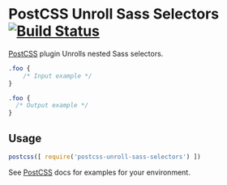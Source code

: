 # PostCSS Unroll Sass Selectors [![Build Status][ci-img]][ci]

[PostCSS] plugin Unrolls nested Sass selectors.

[PostCSS]: https://github.com/postcss/postcss
[ci-img]:  https://travis-ci.org/JodiWarren/postcss-unroll-sass-selectors.svg
[ci]:      https://travis-ci.org/JodiWarren/postcss-unroll-sass-selectors

```css
.foo {
    /* Input example */
}
```

```css
.foo {
  /* Output example */
}
```

## Usage

```js
postcss([ require('postcss-unroll-sass-selectors') ])
```

See [PostCSS] docs for examples for your environment.
